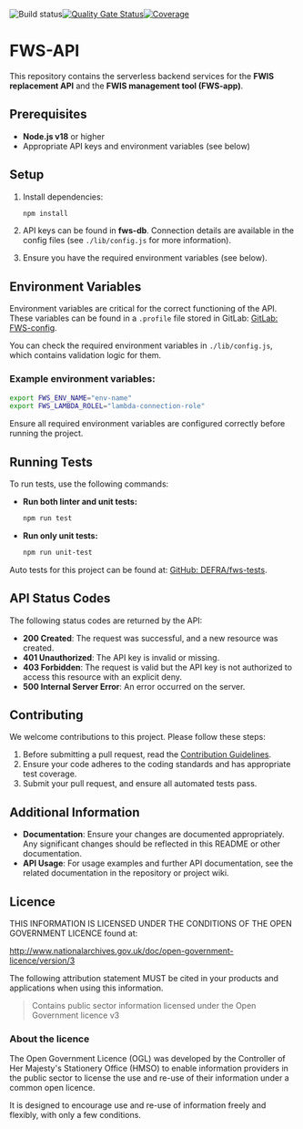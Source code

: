 ![Build status](https://github.com/DEFRA/fws-api/actions/workflows/ci.yml/badge.svg)[![Quality Gate Status](https://sonarcloud.io/api/project_badges/measure?project=DEFRA_fws-api&metric=alert_status)](https://sonarcloud.io/dashboard?id=DEFRA_fws-api)[![Coverage](https://sonarcloud.io/api/project_badges/measure?project=DEFRA_fws-api&metric=coverage)](https://sonarcloud.io/dashboard?id=DEFRA_fws-api)


# FWS-API

This repository contains the serverless backend services for the **FWIS replacement API** and the **FWIS management tool (FWS-app)**.

## Prerequisites

- **Node.js v18** or higher
- Appropriate API keys and environment variables (see below)


## Setup

1. Install dependencies:

   ```bash
   npm install
   ```

2. API keys can be found in **fws-db**. Connection details are available in the config files (see `./lib/config.js` for more information).

3. Ensure you have the required environment variables (see below).

## Environment Variables

Environment variables are critical for the correct functioning of the API. These variables can be found in a `.profile` file stored in GitLab: [GitLab: FWS-config](https://gitlab-dev.aws-int.defra.cloud/flood/fws-config).

You can check the required environment variables in `./lib/config.js`, which contains validation logic for them.

### Example environment variables:

```bash
export FWS_ENV_NAME="env-name"
export FWS_LAMBDA_ROLEL="lambda-connection-role"
```

Ensure all required environment variables are configured correctly before running the project.

## Running Tests

To run tests, use the following commands:

- **Run both linter and unit tests:**

   ```bash
   npm run test
   ```

- **Run only unit tests:**

   ```bash
   npm run unit-test
   ```

Auto tests for this project can be found at: [GitHub: DEFRA/fws-tests](https://github.com/DEFRA/fws-tests).

## API Status Codes

The following status codes are returned by the API:

- **200 Created**: The request was successful, and a new resource was created.
- **401 Unauthorized**: The API key is invalid or missing.
- **403 Forbidden**: The request is valid but the API key is not authorized to access this resource with an explicit deny.
- **500 Internal Server Error**: An error occurred on the server.

## Contributing

We welcome contributions to this project. Please follow these steps:

1. Before submitting a pull request, read the [Contribution Guidelines](/CONTRIBUTING.md).
2. Ensure your code adheres to the coding standards and has appropriate test coverage.
3. Submit your pull request, and ensure all automated tests pass.

## Additional Information

- **Documentation**: Ensure your changes are documented appropriately. Any significant changes should be reflected in this README or other documentation.
- **API Usage**: For usage examples and further API documentation, see the related documentation in the repository or project wiki.

## Licence

THIS INFORMATION IS LICENSED UNDER THE CONDITIONS OF THE OPEN GOVERNMENT LICENCE found at:

<http://www.nationalarchives.gov.uk/doc/open-government-licence/version/3>

The following attribution statement MUST be cited in your products and applications when using this information.

>Contains public sector information licensed under the Open Government licence v3

### About the licence

The Open Government Licence (OGL) was developed by the Controller of Her Majesty's Stationery Office (HMSO) to enable information providers in the public sector to license the use and re-use of their information under a common open licence.

It is designed to encourage use and re-use of information freely and flexibly, with only a few conditions.
